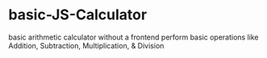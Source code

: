 # basic-JS-Calculator
basic arithmetic calculator without a frontend
perform basic operations like Addition, Subtraction, Multiplication, & Division
